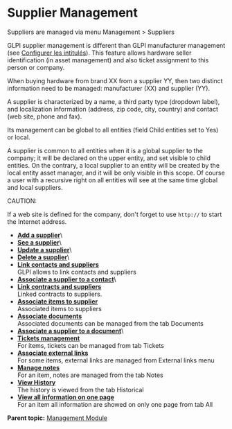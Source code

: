 Supplier Management
===================

Suppliers are managed via menu Management \> Suppliers

GLPI supplier management is different than GLPI manufacturer management
(see [Configurer les
intitulés](config_dropdown.html "Les intitulés se configurent depuis le menu Configuration > Intitulés")).
This feature allows hardware seller identification (in asset management)
and also ticket assignment to this person or company.

When buying hardware from brand XX from a supplier YY, then two distinct
information need to be managed: manufacturer (XX) and supplier (YY).

A supplier is characterized by a name, a third party type (dropdown
label), and localization information (address, zip code, city, country)
and contact (web site, phone and fax).

Its management can be global to all entities (field Child entities set
to Yes) or local.

A supplier is common to all entities when it is a global supplier to the
company; it will be declared on the upper entity, and set visible to
child entities. On the contrary, a local supplier to an entity will be
created by the local entity asset manager, and it will be only visible
in this scope. Of course a user with a recursive right on all entities
will see at the same time global and local suppliers.

CAUTION:

If a web site is defined for the company, don't forget to use `http://`
to start the Internet address.

-   **[Add a supplier](../glpi/management_supplier_t_create.html)**\
-   **[See a supplier](../glpi/management_supplier_t_read.html)**\
-   **[Update a supplier](../glpi/management_supplier_t_update.html)**\
-   **[Delete a supplier](../glpi/management_supplier_t_delete.html)**\
-   **[Link contacts and
    suppliers](../glpi/management_contact_supplier.html)**\
     GLPI allows to link contacts and suppliers
-   **[Associate a supplier to a
    contact](../glpi/management_supplier_t_linktocontact.html)**\
-   **[Link contracts and
    suppliers](../glpi/management_supplier_contract.html)**\
     Linked contracts to suppliers.
-   **[Associate items to
    supplier](../glpi/management_supplier_hardware.html)**\
     Associated items to suppliers
-   **[Associate documents](../glpi/inventory_document.html)**\
     Associated documents can be managed from the tab Documents
-   **[Associate a supplier to a
    document](../glpi/management_supplier_t_linktodocument.html)**\
-   **[Tickets management](../glpi/inventory_ticket.html)**\
     For items, tickets can be managed from tab Tickets
-   **[Associate external links](../glpi/inventory_link.html)**\
     For some items, external links are managed from External links menu
-   **[Manage notes](../glpi/notes.html)**\
     For an item, notes are managed from the tab Notes
-   **[View History](../glpi/inventory_log.html)**\
     The history is viewed from the tab Historical
-   **[View all information on one page](../glpi/inventory_all.html)**\
     For an item all information are showed on only one page from tab
    All

**Parent topic:** [Management
Module](../glpi/management.html "The Management module allows users to manage contacts, suppliers, budgets, and contracts and documents")
